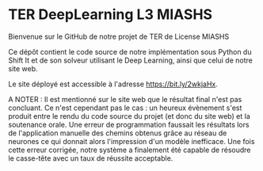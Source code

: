 **TER DeepLearning L3 MIASHS**
==============================

Bienvenue sur le GitHub de notre projet de TER de License MIASHS

Ce dépôt contient le code source de notre implémentation sous Python du Shift It et de son solveur utilisant le Deep Learning, ainsi que celui de notre site web.

Le site déployé est accessible à l'adresse https://bit.ly/2wkjaHx.

A NOTER :
Il est mentionné sur le site web que le résultat final n'est pas concluant. Ce n'est cependant pas le cas : un heureux évènement s'est produit entre le rendu du code source du projet (et donc du site web) et la soutenance orale. Une erreur de programmation faussait les résultats lors de l'application manuelle des chemins obtenus grâce au réseau de neurones ce qui donnait alors l'impression d'un modèle inefficace. Une fois cette erreur corrigée, notre système a finalement été capable de résoudre le casse-tête avec un taux de réussite acceptable.
